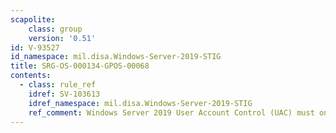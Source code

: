 ```yaml
---
scapolite:
    class: group
    version: '0.51'
id: V-93527
id_namespace: mil.disa.Windows-Server-2019-STIG
title: SRG-OS-000134-GPOS-00068
contents:
  - class: rule_ref
    idref: SV-103613
    idref_namespace: mil.disa.Windows-Server-2019-STIG
    ref_comment: Windows Server 2019 User Account Control (UAC) must only el ...
---
```


